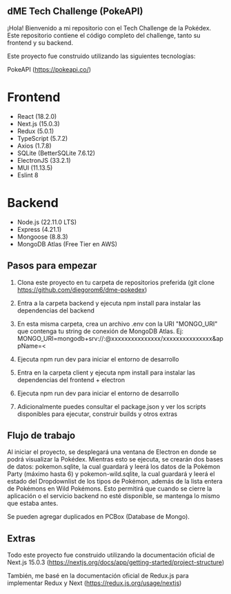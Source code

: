 ## dME Tech Challenge (PokeAPI)

¡Hola! Bienvenido a mi repositorio con el Tech Challenge de la Pokédex. Este repositorio contiene el código completo del challenge, tanto su frontend y su backend.

Este proyecto fue construido utilizando las siguientes tecnologías:

PokeAPI (https://pokeapi.co/)

# Frontend

-   React (18.2.0)
-   Next.js (15.0.3)
-   Redux (5.0.1)
-   TypeScript (5.7.2)
-   Axios (1.7.8)
-   SQLite (BetterSQLite 7.6.12)
-   ElectronJS (33.2.1)
-   MUI (11.13.5)
-   Eslint 8

# Backend

-   Node.js (22.11.0 LTS)
-   Express (4.21.1)
-   Mongoose (8.8.3)
-   MongoDB Atlas (Free Tier en AWS)

## Pasos para empezar

1. Clona este proyecto en tu carpeta de repositorios preferida (git clone https://github.com/diegorom6/dme-pokedex)
2. Entra a la carpeta backend y ejecuta npm install para instalar las dependencias del backend
3. En esta misma carpeta, crea un archivo .env con la URI "MONGO_URI" que contenga tu string de conexión de MongoDB Atlas. Ej: MONGO_URI=mongodb+srv://<user>:<password>@xxxxxxxxxxxxxxx/xxxxxxxxxxxxxxx&appName=<nombreCluster><
4. Ejecuta npm run dev para iniciar el entorno de desarrollo

5. Entra en la carpeta client y ejecuta npm install para instalar las dependencias del frontend + electron
6. Ejecuta npm run dev para iniciar el entorno de desarrollo
7. Adicionalmente puedes consultar el package.json y ver los scripts disponibles para ejecutar, construir builds y otros extras

## Flujo de trabajo

Al iniciar el proyecto, se desplegará una ventana de Electron en donde se podrá visualizar la Pokédex. Mientras esto se ejecuta, se crearán dos bases de datos: pokemon.sqlite, la cual guardará y leerá los datos de la Pokémon Party (máximo hasta 6) y pokemon-wild.sqlite, la cual guardará y leerá el estado del Dropdownlist de los tipos de Pokémon, además de la lista entera de Pokémons en Wild Pokémons. Esto permitirá que cuando se cierre la aplicación o el servicio backend no esté disponible, se mantenga lo mismo que estaba antes.

Se pueden agregar duplicados en PCBox (Database de Mongo).

## Extras

Todo este proyecto fue construido utilizando la documentación oficial de Next.js 15.0.3 (https://nextjs.org/docs/app/getting-started/project-structure)

También, me basé en la documentación oficial de Redux.js para implementar Redux y Next (https://redux.js.org/usage/nextjs)
